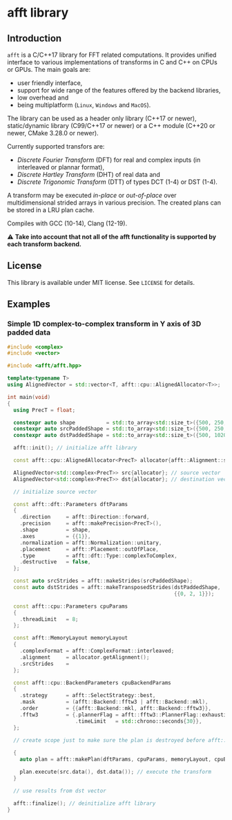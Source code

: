 # afft library
## Introduction
`afft` is a C/C++17 library for FFT related computations. It provides unified interface to various implementations of transforms in C and C++ on CPUs or GPUs. The main goals are:
- user friendly interface,
- support for wide range of the features offered by the backend libraries,
- low overhead and
- being multiplatform (`Linux`, `Windows` and `MacOS`).

The library can be used as a header only library (C++17 or newer), static/dynamic library (C99/C++17 or newer) or a C++ module (C++20 or newer, CMake 3.28.0 or newer).

Currently supported transfors are:
- *Discrete Fourier Transform* (DFT) for real and complex inputs (in interleaved or plannar format),
- *Discrete Hartley Transform* (DHT) of real data and
- *Discrete Trigonomic Transform* (DTT) of types DCT (1-4) or DST (1-4).

A transform may be executed *in-place* or *out-of-place* over multidimensional strided arrays in various precision. The created plans can be stored in a LRU plan cache.

Compiles with GCC (10-14), Clang (12-19).

:warning: **Take into account that not all of the afft functionality is supported by each transform backend.**

## License
This library is available under MIT license. See `LICENSE` for details.

## Examples
### Simple 1D complex-to-complex transform in Y axis of 3D padded data
```cpp
#include <complex>
#include <vector>

#include <afft/afft.hpp>

template<typename T>
using AlignedVector = std::vector<T, afft::cpu::AlignedAllocator<T>>;

int main(void)
{
  using PrecT = float;

  constexpr auto shape          = std::to_array<std::size_t>({500, 250, 1020});
  constexpr auto srcPaddedShape = std::to_array<std::size_t>({500, 250, 1024});
  constexpr auto dstPaddedShape = std::to_array<std::size_t>({500, 1020, 256});

  afft::init(); // initialize afft library

  const afft::cpu::AlignedAllocator<PrecT> allocator{afft::Alignment::simd256};

  AlignedVector<std::complex<PrecT>> src{allocator}; // source vector
  AlignedVector<std::complex<PrecT>> dst{allocator}; // destination vector

  // initialize source vector

  const afft::dft::Parameters dftParams
  {
    .direction     = afft::Direction::forward,
    .precision     = afft::makePrecision<PrecT>(),
    .shape         = shape,
    .axes          = {{1}},
    .normalization = afft::Normalization::unitary,
    .placement     = afft::Placement::outOfPlace,
    .type          = afft::dft::Type::complexToComplex,
    .destructive   = false,
  };

  const auto srcStrides = afft::makeStrides(srcPaddedShape);
  const auto dstStrides = afft::makeTransposedStrides(dstPaddedShape,
                                                      {{0, 2, 1}});

  const afft::cpu::Parameters cpuParams
  {
    .threadLimit   = 8;
  };

  const afft::MemoryLayout memoryLayout
  {
    .complexFormat = afft::ComplexFormat::interleaved;
    .alignment     = allocator.getAlignment();
    .srcStrides    = 
  };

  const afft::cpu::BackendParameters cpuBackendParams
  {
    .strategy      = afft::SelectStrategy::best,
    .mask          = (afft::Backend::fftw3 | afft::Backend::mkl),
    .order         = {{afft::Backend::mkl, afft::Backend::fftw3}},
    .fftw3         = {.plannerFlag = afft::fftw3::PlannerFlag::exhaustive,
                      .timeLimit   = std::chrono::seconds{30}},
  };

  // create scope just to make sure the plan is destroyed before afft::finalize() is called
  
  {
    auto plan = afft::makePlan(dftParams, cpuParams, memoryLayout, cpuBackendParams); // generate the plan of the transform

    plan.execute(src.data(), dst.data()); // execute the transform
  }

  // use results from dst vector

  afft::finalize(); // deinitialize afft library
}
```